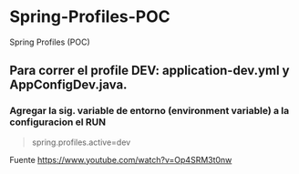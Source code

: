 # Spring-Profiles-POC
Spring Profiles (POC)

## Para correr el profile DEV: application-dev.yml y AppConfigDev.java.

### Agregar la sig. variable de entorno (environment variable) a la configuracion el RUN
> spring.profiles.active=dev



Fuente
https://www.youtube.com/watch?v=Op4SRM3t0nw
